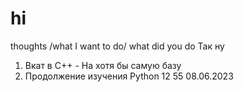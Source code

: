# hi
thoughts /what I want to do/ what did you do
  Так ну
  1. Вкат в C++ - На хотя бы самую базу 
  2. Продолжение изучения Python 
12 55 
08.06.2023 
